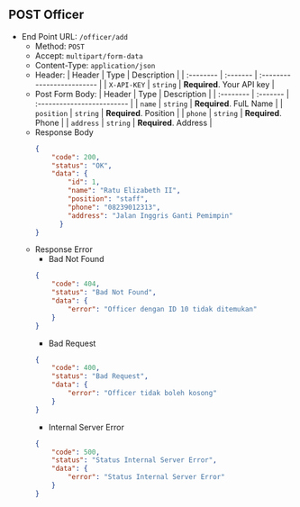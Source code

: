 ## POST Officer
- End Point URL: `/officer/add`
    - Method: `POST`
    - Accept: `multipart/form-data`
    - Content-Type: `application/json`
    - Header:
      | Header 	| Type     | Description                |
      | :-------- | :------- | :------------------------- |
      | `X-API-KEY` | `string` | **Required**. Your API key |
    - Post Form Body:
      | Header 	| Type     | Description                |
      | :-------- | :------- | :------------------------- |
      | `name` | `string` | **Required**. FulL Name |
      | `position` | `string` | **Required**. Position |
      | `phone` | `string` | **Required**. Phone |
      | `address` | `string` | **Required**. Address |
    - Response Body
      ```json
      {
          "code": 200,
          "status": "OK",
          "data": {
              "id": 1,
              "name": "Ratu Elizabeth II",
              "position": "staff",
              "phone": "08239012313",
              "address": "Jalan Inggris Ganti Pemimpin"
            }
      }
      ```
    - Response Error
        - Bad Not Found
      ```json
      {
          "code": 404,
          "status": "Bad Not Found",
          "data": {
              "error": "Officer dengan ID 10 tidak ditemukan"
          }
      }
      ```
        - Bad Request
      ```json
      {
          "code": 400,
          "status": "Bad Request",
          "data": {
              "error": "Officer tidak boleh kosong"
          }
      }
      ```
        - Internal Server Error
      ```json
      {
          "code": 500,
          "status": "Status Internal Server Error",
          "data": {
              "error": "Status Internal Server Error"
          }
      }
      ```